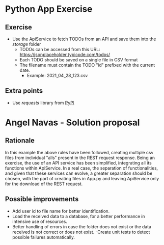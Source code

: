 # Python App Exercise

## Exercise
- Use the ApiService to fetch TODOs from an API and save them into the _storage_ folder
    - TODOs can be accessed from this URL: https://jsonplaceholder.typicode.com/todos/
    - Each TODO should be saved on a single file in CSV format
    - The filename must contain the TODO "id" prefixed with the current date.
        - Example: 2021_04_28_123.csv


## Extra points
- Use _requests_ library from [PyPI](https://pypi.org/project/requests/)


# Angel Navas - Solution proposal

## Rationale 
In this example the above rules have been followed, creating multiple csv files from individual "alls" present in the REST request response.
Being an exercise, the use of an API service has been simplified, integrating all its functions within ApiService.
In a real case, the separation of functionalities, and given that these services can evolve, a greater separation should be chosen, with the part of creating files in App.py and leaving ApiService only for the download of the REST request.



## Possible improvements
- Add user id to file name for better identification.
- Load the received data to a database, for a better performance in intensive use of resources.
- Better handling of errors in case the folder does not exist or the data received is not correct or does not exist.
-Create unit tests to detect possible failures automatically.